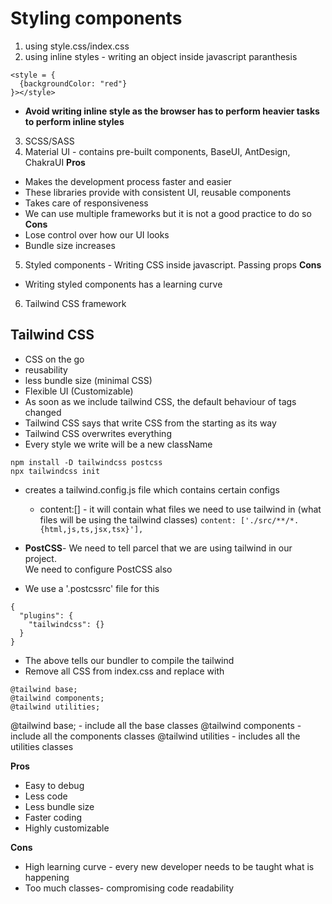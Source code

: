 # Styling components
1. using style.css/index.css 
2. using inline styles - writing an object inside javascript paranthesis
```
<style = {
  {backgroundColor: "red"}
}></style>
```
- **Avoid writing inline style as the browser has to perform heavier tasks to perform inline styles**
3. SCSS/SASS
4. Material UI - contains pre-built components, BaseUI, AntDesign, ChakraUI
**Pros**
- Makes the development process faster and easier
- These libraries provide with consistent UI, reusable components
- Takes care of responsiveness
- We can use multiple frameworks but it is not a good practice to do so
**Cons**
- Lose control over how our UI looks
- Bundle size increases
5. Styled components - Writing CSS inside javascript. Passing props
**Cons**
- Writing styled components has a learning curve
6. Tailwind CSS framework

## Tailwind CSS
- CSS on the go
- reusability
- less bundle size (minimal CSS)
- Flexible UI (Customizable)
- As soon as we include tailwind CSS, the default behaviour of tags changed
- Tailwind CSS says that write CSS from the starting as its way
- Tailwind CSS overwrites everything
- Every style we write will be a new className
```
npm install -D tailwindcss postcss
npx tailwindcss init
```
- creates a tailwind.config.js file which contains certain configs
   - content:[] - it will contain what files we need to use tailwind in (what files will be using the tailwind classes)
   ```content: ['./src/**/*.{html,js,ts,jsx,tsx}'],```

- **PostCSS**- We need to tell parcel that we are using tailwind in our project.\
We need to configure PostCSS also
- We use a '.postcssrc' file for this
```
{
  "plugins": {
    "tailwindcss": {}
  }
}
```
- The above tells our bundler to compile the tailwind
- Remove all CSS from index.css and replace with 
```
@tailwind base;
@tailwind components;
@tailwind utilities;
```
@tailwind base; - include all the base classes
@tailwind components - include all the components classes
@tailwind utilities - includes all the utilities classes

**Pros**
- Easy to debug
- Less code
- Less bundle size
- Faster coding
- Highly customizable

**Cons**
- High learning curve - every new developer needs to be taught what is happening
- Too much classes- compromising code readability
